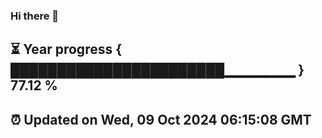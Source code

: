 ### Hi there 👋
⏳ Year progress { ███████████████████████▁▁▁▁▁▁▁ } 77.12 %
---
⏰ Updated on Wed, 09 Oct 2024 06:15:08 GMT
---
